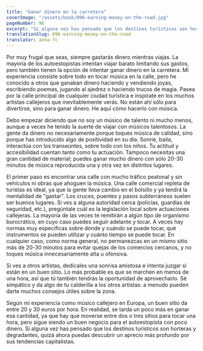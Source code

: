 ```yaml
---
title: "Ganar dinero en la carretera"
coverImage: "/assets/book/096-earning-money-on-the-road.jpg"
pageNumber: 96
excerpt: "Si alguna vez has pensado que los destinos turísticos son horteras y degradantes, quizá ahora puedas descubrir un aprecio más profundo por sus tendencias capitalistas."
translationSlug: 096-earning-money-on-the-road
translator: anna-fc
---
```


Por muy frugal que seas, siempre gastarás dinero mientras viajas. La mayoría de los autoestopistas intentan viajar barato limitando sus gastos, pero también tienen la opción de intentar ganar dinero en la carretera. Mi experiencia consiste sobre todo en tocar música en la calle, pero he conocido a otros que ganaban dinero haciendo y vendiendo joyas, escribiendo poemas, jugando al ajedrez o haciendo trucos de magia. Pasea por la calle principal de cualquier ciudad turística e inspírate en los muchos artistas callejeros que inevitablemente verás. No están ahí sólo para divertirse, sino para ganar dinero. He aquí cómo hacerlo con música.

Debo empezar diciendo que no soy un músico de talento ni mucho menos, aunque a veces he tenido la suerte de viajar con músicos talentosos. La gente da dinero no necesariamente porque toques música de calidad, sino porque has introducido algo de positividad en su día. Sonríe, baila, interactúa con los transeúntes, sobre todo con los niños. Tu actitud y accesibilidad cuentan tanto como tu actuación. Tampoco necesitas una gran cantidad de material; puedes ganar mucho dinero con sólo 20-30 minutos de música reproducida una y otra vez en distintos lugares.

El primer paso es encontrar una calle con mucho tráfico peatonal y sin vehículos ni obras que ahoguen la música. Una calle comercial repleta de turistas es ideal, ya que la gente lleva cambio en el bolsillo y ya tendrá la mentalidad de "gastar". Los cruces, puentes y pasos subterráneos suelen ser buenos lugares. Si ves a alguna autoridad cerca (policías, guardias de seguridad, etc.), pregúntale cuál es la legislación local sobre actuaciones callejeras. La mayoría de las veces te remitirán a algún tipo de organismo burocrático, en cuyo caso puedes seguir adelante y tocar. A veces hay normas muy específicas sobre dónde y cuándo se puede tocar, qué instrumentos se pueden utilizar y cuánto tiempo se puede tocar. En cualquier caso, como norma general, no permanezcas en un mismo sitio más de 20-30 minutos para evitar quejas de los comercios cercanos, y no toques música innecesariamente alta u ofensiva.

Si ves a otros artistas, dedícales una sonrisa amistosa e intenta juzgar si están en un buen sitio. Lo más probable es que se marchen en menos de una hora, así que tú también tendrás la oportunidad de aprovecharlo. Sé simpático y da algo de tu calderilla a los otros artistas: a menudo pueden darte muchos consejos útiles sobre la zona.

Según mi experiencia como músico callejero en Europa, un buen sitio da entre 20 y 30 euros por hora. En realidad, se tarda un poco más en ganar esa cantidad, ya que hay que moverse entre dos o tres sitios para tocar una hora, pero sigue siendo un buen negocio para el autoestopista con poco dinero. Si alguna vez has pensado que los destinos turísticos son horteras y degradantes, quizá ahora puedas descubrir un aprecio más profundo por sus tendencias capitalistas.
